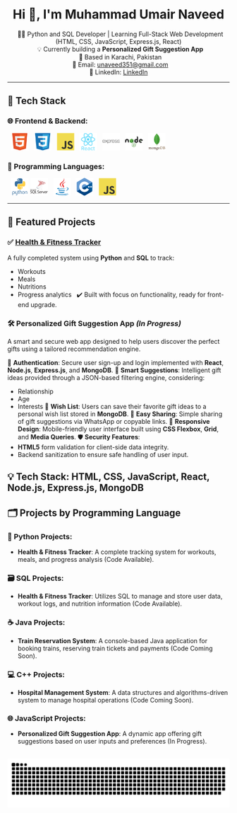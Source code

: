 <h1 align="center">Hi 👋, I'm Muhammad Umair Naveed</h1>

<p align="center">
  🧑‍💻 Python and SQL Developer | Learning Full-Stack Web Development (HTML, CSS, JavaScript, Express.js, React)<br/>
  💡 Currently building a <strong>Personalized Gift Suggestion App</strong><br/>
  📍 Based in Karachi, Pakistan<br/>
  📧 Email: <a href="mailto:unaveed351@gmail.com">unaveed351@gmail.com</a><br/>
  💼 LinkedIn: <a href="https://linkedin.com/in/m-umair-naveed-623ab7321">LinkedIn</a>
</p>
</p>

---

## 🚀 Tech Stack

### 🌐 Frontend & Backend:
<p align="left">
  <img src="https://raw.githubusercontent.com/devicons/devicon/master/icons/html5/html5-original.svg" alt="HTML5" width="40" height="40"/>
  <img src="https://raw.githubusercontent.com/devicons/devicon/master/icons/css3/css3-original.svg" alt="CSS3" width="40" height="40"/>
  <img src="https://raw.githubusercontent.com/devicons/devicon/master/icons/javascript/javascript-original.svg" alt="JavaScript" width="40" height="40"/>
  <img src="https://raw.githubusercontent.com/devicons/devicon/master/icons/react/react-original-wordmark.svg" alt="React" width="40" height="40"/>
  <img src="https://raw.githubusercontent.com/devicons/devicon/master/icons/express/express-original-wordmark.svg" alt="Express.js" width="40" height="40"/>
  <img src="https://raw.githubusercontent.com/devicons/devicon/master/icons/nodejs/nodejs-original-wordmark.svg" alt="Node.js" width="40" height="40"/>
  <img src="https://raw.githubusercontent.com/devicons/devicon/master/icons/mongodb/mongodb-original-wordmark.svg" alt="MongoDB" width="40" height="40"/>
</p>

### 🧠 Programming Languages:
<p align="left">
  <img src="https://raw.githubusercontent.com/devicons/devicon/master/icons/python/python-original-wordmark.svg" alt="Python" width="40" height="40"/>
  <img src="https://raw.githubusercontent.com/devicons/devicon/master/icons/microsoftsqlserver/microsoftsqlserver-original-wordmark.svg" alt="Microsoft SQL Server" width="40" height="40"/>
  <img src="https://raw.githubusercontent.com/devicons/devicon/master/icons/java/java-original.svg" alt="Java" width="40" height="40"/>
  <img src="https://raw.githubusercontent.com/devicons/devicon/master/icons/cplusplus/cplusplus-original.svg" alt="C++" width="40" height="40"/>
  <img src="https://raw.githubusercontent.com/devicons/devicon/master/icons/javascript/javascript-original.svg" alt="JavaScript" width="40" height="40"/>
</p>

---

## 📌 Featured Projects

### ✅ [Health & Fitness Tracker](https://github.com/Umair-Naveed21/health-fitness-tracker)
A fully completed system using **Python** and **SQL** to track:
- Workouts
- Meals
- Nutritions
- Progress analytics  
✔️ Built with focus on functionality, ready for front-end upgrade.

### 🛠️ Personalized Gift Suggestion App *(In Progress)*

A smart and secure web app designed to help users discover the perfect gifts using a tailored recommendation engine.

🔐 **Authentication**: Secure user sign-up and login implemented with **React**, **Node.js**, **Express.js**, and **MongoDB**.
🎁 **Smart Suggestions**: Intelligent gift ideas provided through a JSON-based filtering engine, considering:
  * Relationship
  * Age
  * Interests
💾 **Wish List**: Users can save their favorite gift ideas to a personal wish list stored in **MongoDB**.
🔗 **Easy Sharing**: Simple sharing of gift suggestions via WhatsApp or copyable links.
📱 **Responsive Design**: Mobile-friendly user interface built using **CSS Flexbox**, **Grid**, and **Media Queries**.
🛡️ **Security Features**:
  * **HTML5** form validation for client-side data integrity.
  * Backend sanitization to ensure safe handling of user input.

💡 **Tech Stack**: **HTML**, **CSS**, **JavaScript**, **React**, **Node.js**, **Express.js**, **MongoDB**
---

## 🗂️ Projects by Programming Language

### 🐍 Python Projects:
- **Health & Fitness Tracker**: A complete tracking system for workouts, meals, and progress analysis (Code Available).

### 🗃️ SQL Projects:
- **Health & Fitness Tracker**: Utilizes SQL to manage and store user data, workout logs, and nutrition information (Code Available).

### ☕ Java Projects:
- **Train Reservation System**: A console-based Java application for booking trains, reserving train tickets and payments (Code Coming Soon).

### 💻 C++ Projects:
- **Hospital Management System**: A data structures and algorithms-driven system to manage hospital operations (Code Coming Soon).

### 🌐 JavaScript Projects:
- **Personalized Gift Suggestion App**: A dynamic app offering gift suggestions based on user inputs and preferences (In Progress).
  
<p align="center">
  <img src="https://raw.githubusercontent.com/Platane/snk/output/github-contribution-grid-snake-dark.svg" alt="snake animation"/>
</p>
